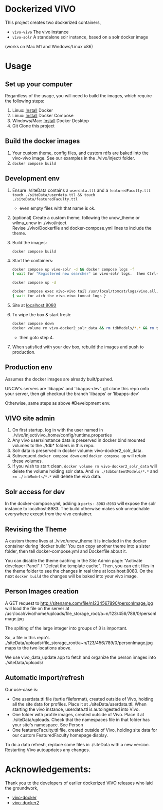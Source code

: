 # Dockerized VIVO

This project creates two dockerized containers,
- `vivo-vivo` The vivo instance
- `vivo-solr` A standalone solr instance, based on a solr docker image

(works on Mac M1 and Windows/Linux x86)

# Usage

## Set up your computer

Regardless of the usage, you will need to build the images, which require the following steps:

1. Linux: [Install](https://docs.docker.com/install/) Docker
1. Linux: [Install](https://docs.docker.com/compose/install/) Docker Compose
1. Windows/Mac: [Install](https://www.docker.com/products/docker-desktop) Docker Desktop
1. Git Clone this project

## Build the docker images

1. Your custom theme, config files, and custom rdfs are baked into the vivo-vivo image.  See our examples in the ./vivo/inject/ folder.
1. `docker compose build`

## Development env

1. Ensure ./siteData contains a `userdata.ttl` and a `featuredFaculty.ttl`
    `touch ./siteData/userdata.ttl && touch ./siteData/featuredFaculty.ttl`
    - even empty files with that name is ok.
1. (optional)  Create a custom theme, following the uncw_theme or wilma_uncw in ./vivo/inject.  
Revise ./vivo/Dockerfile and docker-compose.yml lines to include the theme.
1. Build the images:
    ```bassh
    docker compose build
    ```
1. Start the containers:
    ```bash
    docker compose up vivo-solr -d && docker compose logs -f    
    { wait for "Registered new searcher" in vivo-solr logs.  then Ctrl-C to exit logs }
    
    docker compose up -d
    
    docker compose exec vivo-vivo tail /usr/local/tomcat/logs/vivo.all.log -f
    { wait for atch the vivo-vivo tomcat logs }
    ```

1. Site at [localhost:8080](http://localhost:8080)
1. To wipe the box & start fresh:
    ```bash
    docker compose down
    docker volume rm vivo-docker2_solr_data && rm tdbModels/*.* && rm tdbContentModels/*.*
    ```
    - then goto step 4.

1. When satisfied with your dev box, rebuild the images and push to production.  

## Production env

Assumes the docker images are already built/pushed.

UNCW's servers are 'libapps' and 'libapps-dev'.  git clone this repo onto your server, then git checkout the branch 'libapps' or 'libapps-dev'

Otherwise, same steps as above #Development env.




## VIVO site admin

1. On first startup, log in with the user named in ./vivo/inject/vivo_home/config/runtime.properties
1. Any vivo users/instance data is preserved in docker bind mounted volumes to the ./tdb* folders in this repo.
1. Solr data is preserved in docker volume: vivo-docker2_solr_data.
1. Subsequent `docker compose down` and `docker compose up` will retain these volumes.
1. If you wish to start clean, `docker volume rm vivo-docker2_solr_data` will delete the volume holding solr data.  And `rm ./tdbContentModels/*.*` and `rm ./tdbModels/*.*` will delete the vivo data.

## Solr access for dev

In the docker-compose.yml, adding a `ports: 8983:8983` will expose the solr instance to localhost:8983.  The build otherwise makes solr unreachable everywhere except from the vivo container.


## Revising the Theme

A custom theme lives at ./vivo/uncw_theme  It is included in the docker container during 'docker build'
You can copy another theme into a sister folder, then tell docker-compose.yml and Dockerfile about it.

You can disable the theme caching in the Site Admin page: "Activate developer Panel" / "Defeat the template cache".  Then, you can edit files in the theme folder to see the changes in real time at localhost:8080.  On the next `docker build` the changes will be baked into your vivo image.


## Person Images creation

A GET request to http://sitename.com/file/n1234567890/personImage.jpg will load the file on the server at /usr/local/vivo/home/uploads/file_storage_root/a\~n/123/456/789/0/personImage.jpg

The spliting of the large integer into groups of 3 is important.

So, a file in this repo's ./siteData/uploads/file_storage_root/a~n/123/456/789/0/personImage.jpg maps to the two locations above.

We use vivo_data_update app to fetch and organize the person images into ./siteData/uploads/

## Automatic import/refresh

Our use-case is:
- One userdata.ttl file (turtle fileformat), created outside of Vivo, holding all the site data for profiles.  Place it at ./siteData/userdata.ttl.  When starting the vivo instance, userdata.ttl is autoingested into Vivo.
- One folder with profile images, created outside of Vivo.  Place it at ./siteData/uploads.  Check that the namespaces file in that folder has your site's namespace.  See Person
- One featuredFaculty.ttl file, created outside of Vivo, holding site data for our custom FeaturedFaculty homepage display.

To do a data refresh, replace some files in ./siteData with a new version.  Restarting Vivo autoupdates any changes.


# Acknowledgements:  
Thank you to the developers of earlier dockerized VIVO releases who laid the groundwork,
 - [vivo-docker](https://github.com/gwu-libraries/vivo-docker)
 - [vivo-docker2](https://github.com/vivo-community/vivo-docker2)